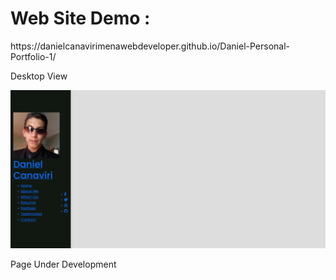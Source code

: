 <h1>Web Site Demo : </h1>

<p>https://danielcanavirimenawebdeveloper.github.io/Daniel-Personal-Portfolio-1/</p>

<p>Desktop View</p>
<img src="images/imagen.png">

<!-- <p>Tablet View</p>
<img src="images/imagen-2.png">

<p>Mobile View</p>
<img src="images/imagen-3.png">
 -->
<p>Page Under Development</p>